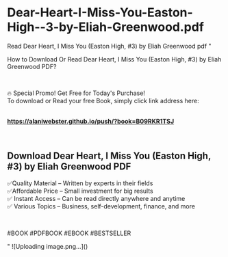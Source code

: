 # Dear-Heart-I-Miss-You-Easton-High--3-by-Eliah-Greenwood.pdf
Read Dear Heart, I Miss You (Easton High, #3) by Eliah Greenwood pdf
"<p>How to Download Or Read Dear Heart, I Miss You (Easton High, #3) by Eliah Greenwood PDF?</p>
<p>&nbsp;</p>
<p>&#128293;  Special Promo! Get Free for Today's Purchase!<br />To download or Read your free Book, simply click link address here:&nbsp;<br />&nbsp;</p>
<p><a href=""https://alaniwebster.github.io/push/?book=B09RKR1TSJ""><strong>https://alaniwebster.github.io/push/?book=B09RKR1TSJ</strong></a></p>
<p>&nbsp;</p>
<h2>Download Dear Heart, I Miss You (Easton High, #3) by Eliah Greenwood PDF</h2>
<p>&#x2705;Quality Material &ndash; Written by experts in their fields<br />&#x2705;Affordable Price &ndash; Small investment for big results<br />&#x2705; Instant Access &ndash; Can be read directly anywhere and anytime<br />&#x2705; Various Topics &ndash; Business, self-development, finance, and more</p>
<p>&nbsp;</p>
<p>#BOOK #PDFBOOK #EBOOK #BESTSELLER</p>
"
![Uploading image.png…]()
